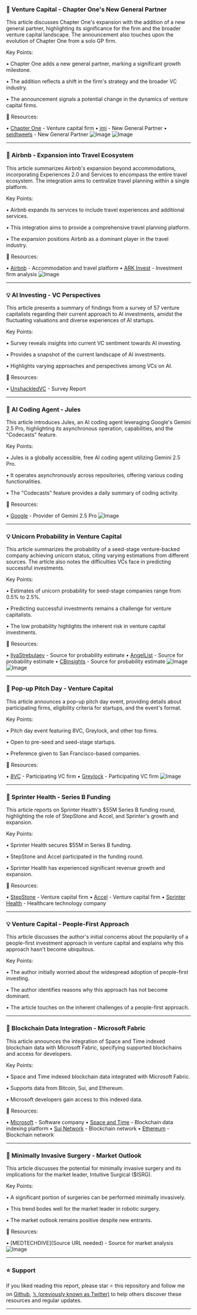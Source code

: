 ### 🤖 Venture Capital - Chapter One's New General Partner

This article discusses Chapter One's expansion with the addition of a new general partner, highlighting its significance for the firm and the broader venture capital landscape.  The announcement also touches upon the evolution of Chapter One from a solo GP firm.

Key Points:

• Chapter One adds a new general partner, marking a significant growth milestone.


• The addition reflects a shift in the firm's strategy and the broader VC industry.


• The announcement signals a potential change in the dynamics of venture capital firms.



🔗 Resources:

• [Chapter One](https://x.com/chapterone) - Venture capital firm
• [jmj](https://x.com/jmj) - New General Partner
• [seidtweets](https://x.com/seidtweets) - New General Partner
![Image](https://pbs.twimg.com/amplify_video_thumb/1924928324759179264/img/J5xiOHy7X2KUPzgo.jpg)
![Image](https://pbs.twimg.com/media/GraRiPbbgAAwBvD?format=jpg&name=240x240)


---

### 🚀 Airbnb - Expansion into Travel Ecosystem

This article summarizes Airbnb's expansion beyond accommodations, incorporating Experiences 2.0 and Services to encompass the entire travel ecosystem.  The integration aims to centralize travel planning within a single platform.

Key Points:

• Airbnb expands its services to include travel experiences and additional services.


• This integration aims to provide a comprehensive travel planning platform.


• The expansion positions Airbnb as a dominant player in the travel industry.



🔗 Resources:

• [Airbnb](https://x.com/Airbnb) - Accommodation and travel platform
• [ARK Invest](https://x.com/ARKInvest) - Investment firm analysis
![Image](https://pbs.twimg.com/media/Gra53xUbUAA9JR2?format=jpg&name=small)


---

### 💡 AI Investing - VC Perspectives

This article presents a summary of findings from a survey of 57 venture capitalists regarding their current approach to AI investments, amidst the fluctuating valuations and diverse experiences of AI startups.

Key Points:

• Survey reveals insights into current VC sentiment towards AI investing.


• Provides a snapshot of the current landscape of AI investments.


• Highlights varying approaches and perspectives among VCs on AI.



🔗 Resources:

• [UnshackledVC](https://open.substack.com/pub/unshackledvc/p/ai-investing-trends-report-what-founders?r=3w2uq&utm_campaign=post&utm_medium=web&showWelcomeOnShare=false) - Survey Report


---

### 🤖 AI Coding Agent - Jules

This article introduces Jules, an AI coding agent leveraging Google's Gemini 2.5 Pro, highlighting its asynchronous operation, capabilities, and the "Codecasts" feature.

Key Points:

• Jules is a globally accessible, free AI coding agent utilizing Gemini 2.5 Pro.


• It operates asynchronously across repositories, offering various coding functionalities.


•  The "Codecasts" feature provides a daily summary of coding activity.



🔗 Resources:

• [Google](https://x.com/Google) - Provider of Gemini 2.5 Pro
![Image](https://pbs.twimg.com/amplify_video_thumb/1924866097976942592/img/oq35rsIBEiX8PIV6.jpg)


---

### 💡 Unicorn Probability in Venture Capital

This article summarizes the probability of a seed-stage venture-backed company achieving unicorn status, citing varying estimations from different sources.  The article also notes the difficulties VCs face in predicting successful investments.

Key Points:

• Estimates of unicorn probability for seed-stage companies range from 0.5% to 2.5%.


•  Predicting successful investments remains a challenge for venture capitalists.


•  The low probability highlights the inherent risk in venture capital investments.



🔗 Resources:

• [IlyaStrebulaev](https://x.com/IlyaStrebulaev) - Source for probability estimate
• [AngelList](https://x.com/AngelList) - Source for probability estimate
• [CBinsights](https://x.com/CBinsights) - Source for probability estimate
![Image](https://pbs.twimg.com/media/Gq7rUMYW8AAXFPr?format=jpg&name=small)
![Image](https://pbs.twimg.com/amplify_video_thumb/1922405550677229570/img/Uvwy9ZY41dthT11f?format=jpg&name=240x240)


---

### 🚀 Pop-up Pitch Day - Venture Capital

This article announces a pop-up pitch day event, providing details about participating firms, eligibility criteria for startups, and the event's format.

Key Points:

•  Pitch day event featuring 8VC, Greylock, and other top firms.


•  Open to pre-seed and seed-stage startups.


•  Preference given to San Francisco-based companies.



🔗 Resources:

• [8VC](https://x.com/Jimmy_S_Yun) - Participating VC firm
• [Greylock](https://x.com/SethGRosenberg) - Participating VC firm
![Image](https://pbs.twimg.com/media/GraVu6_bAAIAEF0?format=jpg&name=small)


---

### 🚀  Sprinter Health - Series B Funding

This article reports on Sprinter Health's $55M Series B funding round, highlighting the role of StepStone and Accel, and Sprinter's growth and expansion.

Key Points:

• Sprinter Health secures $55M in Series B funding.


• StepStone and Accel participated in the funding round.


• Sprinter Health has experienced significant revenue growth and expansion.



🔗 Resources:

• [StepStone](https://x.com/StepStoneVC) - Venture capital firm
• [Accel](https://x.com/Accel) - Venture capital firm
• [Sprinter Health](https://x.com/sprinterhealth) - Healthcare technology company


---

### 💡 Venture Capital - People-First Approach

This article discusses the author's initial concerns about the popularity of a people-first investment approach in venture capital and explains why this approach hasn't become ubiquitous.

Key Points:

•  The author initially worried about the widespread adoption of people-first investing.


• The author identifies reasons why this approach has not become dominant.


•  The article touches on the inherent challenges of a people-first approach.


---

### 🤖 Blockchain Data Integration - Microsoft Fabric

This article announces the integration of Space and Time indexed blockchain data with Microsoft Fabric, specifying supported blockchains and access for developers.

Key Points:

• Space and Time indexed blockchain data integrated with Microsoft Fabric.


•  Supports data from Bitcoin, Sui, and Ethereum.


•  Microsoft developers gain access to this indexed data.



🔗 Resources:

• [Microsoft](https://x.com/Microsoft) - Software company
• [Space and Time](https://x.com/SpaceandTimeDB) - Blockchain data indexing platform
• [Sui Network](https://x.com/SuiNetwork) - Blockchain network
• [Ethereum](https://x.com/ethereum) - Blockchain network


---

### 🤖 Minimally Invasive Surgery - Market Outlook

This article discusses the potential for minimally invasive surgery and its implications for the market leader, Intuitive Surgical ($ISRG).

Key Points:

•  A significant portion of surgeries can be performed minimally invasively.


• This trend bodes well for the market leader in robotic surgery.


•  The market outlook remains positive despite new entrants.



🔗 Resources:

• [MEDTECHDIVE](Source URL needed) - Source for market analysis
![Image](https://pbs.twimg.com/media/GraFrCsXgAEiMxY?format=jpg&name=small)


---

### ⭐️ Support

If you liked reading this report, please star ⭐️ this repository and follow me on [Github](https://github.com/Drix10), [𝕏 (previously known as Twitter)](https://x.com/DRIX_10_) to help others discover these resources and regular updates.

---